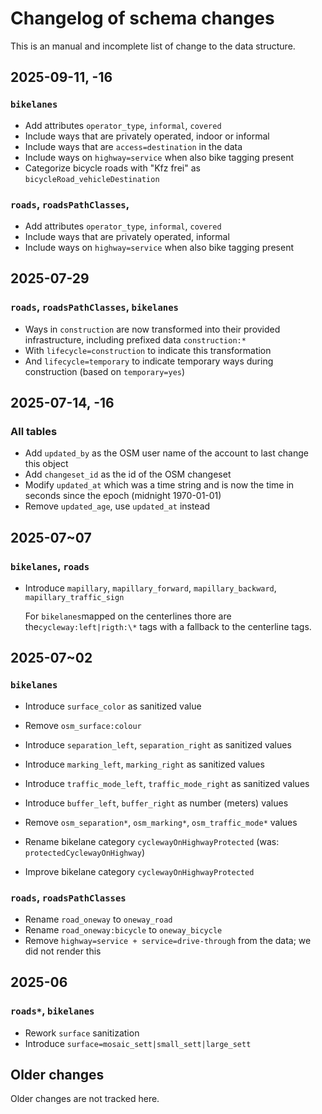 # Changelog of schema changes

This is an manual and incomplete list of change to the data structure.

## 2025-09-11, -16

### `bikelanes`

- Add attributes `operator_type`, `informal`, `covered`
- Include ways that are privately operated, indoor or informal
- Include ways that are `access=destination` in the data
- Include ways on `highway=service` when also bike tagging present
- Categorize bicycle roads with "Kfz frei" as `bicycleRoad_vehicleDestination`

### `roads`, `roadsPathClasses`,

- Add attributes `operator_type`, `informal`, `covered`
- Include ways that are privately operated, informal
- Include ways on `highway=service` when also bike tagging present

## 2025-07-29

### `roads`, `roadsPathClasses`, `bikelanes`

- Ways in `construction` are now transformed into their provided infrastructure, including prefixed data `construction:*`
- With `lifecycle=construction` to indicate this transformation
- And `lifecycle=temporary` to indicate temporary ways during construction (based on `temporary=yes`)

## 2025-07-14, -16

### All tables

- Add `updated_by` as the OSM user name of the account to last change this object
- Add `changeset_id` as the id of the OSM changeset
- Modify `updated_at` which was a time string and is now the time in seconds since the epoch (midnight 1970-01-01)
- Remove `updated_age`, use `updated_at` instead

## 2025-07~07

### `bikelanes`, `roads`

- Introduce `mapillary`, `mapillary_forward`, `mapillary_backward`, `mapillary_traffic_sign`

  For `bikelanes`mapped on the centerlines thore are the`cycleway:left|rigth:\*` tags with a fallback to the centerline tags.

## 2025-07~02

### `bikelanes`

- Introduce `surface_color` as sanitized value
- Remove `osm_surface:colour`

- Introduce `separation_left`, `separation_right` as sanitized values
- Introduce `marking_left`, `marking_right` as sanitized values
- Introduce `traffic_mode_left`, `traffic_mode_right` as sanitized values
- Introduce `buffer_left`, `buffer_right` as number (meters) values
- Remove `osm_separation*`, `osm_marking*`, `osm_traffic_mode*` values
- Rename bikelane category `cyclewayOnHighwayProtected` (was: `protectedCyclewayOnHighway`)
- Improve bikelane category `cyclewayOnHighwayProtected`

### `roads`, `roadsPathClasses`

- Rename `road_oneway` to `oneway_road`
- Rename `road_oneway:bicycle` to `oneway_bicycle`
- Remove `highway=service + service=drive-through` from the data; we did not render this

## 2025-06

### `roads*`, `bikelanes`

- Rework `surface` sanitization
- Introduce `surface=mosaic_sett|small_sett|large_sett`

## Older changes

Older changes are not tracked here.
